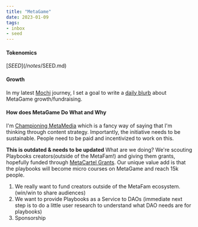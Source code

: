 ```yaml
---
title: "MetaGame"
date: 2023-01-09
tags:
- inbox
- seed
---
```


#### Tokenomics
[$SEED](/notes/$SEED.md)

#### Growth
In my latest [Mochi](/content/notes/Mochi.md) journey, I set a goal to write a [daily blurb](/notes/MetaGame%20Growth%20Daily%20Blurbs.md) about MetaGame growth/fundraising. 

#### How does MetaGame Do What and Why

I'm [Championing MetaMedia](https://forum.metagame.wtf/t/rika-goldberg-to-champion-metamedia/1052) which is a fancy way of saying that I'm thinking through content strategy.  Importantly, the initiative needs to be sustainable. People need to be paid and incentivized to work on this. 

**This is outdated & needs to be updated**
What are we doing? We're scouting Playbooks creators(outside of the MetaFam!) and giving them grants, hopefully funded through [MetaCartel Grants](https://forum.metacartel.org/t/metamedia-chili-pod/2731/9). Our unique value add is that the playbooks will become micro courses on MetaGame and reach 15k people.  

1. We really want to fund creators outside of the MetaFam ecosystem. (win/win to share audiences)
2. We want to provide Playbooks as a Service to DAOs (immediate next step is to do a little user research to understand what DAO needs are for playbooks)
3. Sponsorship






	